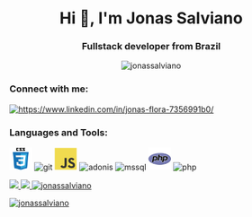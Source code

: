 
##
<h1 align="center">Hi 👋, I'm Jonas Salviano</h1>
<h3 align="center">Fullstack developer from Brazil</h3>

<p align="center"> <img src="https://komarev.com/ghpvc/?username=jonassalviano&label=Profile%20views&color=0e75b6&style=flat" alt="jonassalviano" /> </p>

<h3 align="left">Connect with me:</h3>
<p align="left">
<a href="https://linkedin.com/in/jonas-flora-7356991b0/" target="blank"><img align="center" src="https://raw.githubusercontent.com/rahuldkjain/github-profile-readme-generator/master/src/images/icons/Social/linked-in-alt.svg" alt="https://www.linkedin.com/in/jonas-flora-7356991b0/" height="30" width="40" /></a>
</p>

<h3 align="left">Languages and Tools:</h3>
<p align="left"> 
  <img src="https://raw.githubusercontent.com/devicons/devicon/master/icons/css3/css3-original-wordmark.svg" alt="css3" width="40" height="40"/>
  <img src="https://www.vectorlogo.zone/logos/git-scm/git-scm-icon.svg" alt="git" width="40" height="40" /> 
  <img src="https://raw.githubusercontent.com/devicons/devicon/master/icons/javascript/javascript-original.svg"  alt="javascript" width="40" height="40"/> 
  <img src="https://www.vectorlogo.zone/logos/adonisjs/adonisjs-icon.svg" alt="adonis" width="40" height="40"/>
  <img src="https://www.svgrepo.com/show/303229/microsoft-sql-server-logo.svg" alt="mssql" width="40" height="40"/>
  <img src="https://raw.githubusercontent.com/devicons/devicon/master/icons/php/php-original.svg" alt="php" width="40" height="40"/> 
  <img src="https://www.vectorlogo.zone/logos/reactjs/reactjs-icon.svg" alt="php" width="40" height="40"/> 
</p>


<div>
  <a href="https://github.com/jonasSalviano">
  <img height="170em" src="https://github-readme-stats.vercel.app/api?username=jonasSalviano&show_icons=true&theme=midnight-purple&include_all_commits=true&count_private=true"/>
  <img height="170em" src="https://github-readme-stats.vercel.app/api/top-langs/?username=jonasSalviano&layout=compact&langs_count=7&theme=midnight-purple"/>
  <img height="170em" src="https://github-readme-streak-stats.herokuapp.com/?user=jonassalviano&theme=midnight-purple" alt="jonassalviano"/>
</div>

<div>
  <p align="left"> <a href="https://github.com/ryo-ma/github-profile-trophy"><img src="https://github-profile-trophy.vercel.app/?username=jonasSalviano&theme=onedark" alt="jonassalviano" /></a> </p>
</p>
